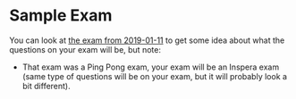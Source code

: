 # Sample Exam
You can look at [the exam from 2019-01-11](files/exam-2019-01-11.pdf) to get some idea about what the questions on your exam will be, but note:

* That exam was a Ping Pong exam, your exam will be an Inspera exam (same type of questions will be on your exam, but it will probably look a bit different).